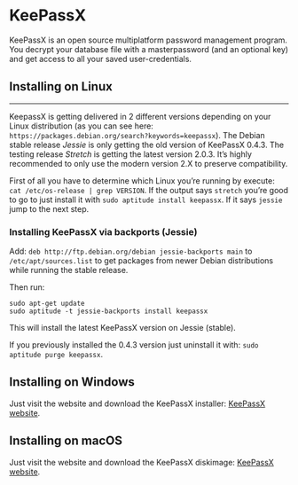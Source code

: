 # KeePassX

KeePassX is an open source multiplatform password management program. You decrypt your database file with a masterpassword (and an optional key) and get access to all your saved user-credentials.

## Installing on Linux
-------------------

KeepassX is getting delivered in 2 different versions depending on your Linux distribution (as you can see here: `https://packages.debian.org/search?keywords=keepassx`). The Debian stable release *Jessie* is only getting the old version of KeePassX 0.4.3. The testing release *Stretch* is getting the latest version 2.0.3. It’s highly recommended to only use the modern version 2.X to preserve compatibility.

First of all you have to determine which Linux you’re running by execute: `cat /etc/os-release | grep VERSION`. If the output says `stretch` you’re good to go to just install it with `sudo aptitude install keepassx`. If it says `jessie` jump to the next step.

### Installing KeePassX via backports (**Jessie**)

Add: `deb http://ftp.debian.org/debian jessie-backports main` to `/etc/apt/sources.list` to get packages from newer Debian distributions while running the stable release.

Then run:
```
sudo apt-get update
sudo aptitude -t jessie-backports install keepassx
```

This will install the latest KeePassX version on Jessie (stable).

If you previously installed the 0.4.3 version just uninstall it with: `sudo aptitude purge keepassx`.

## Installing on Windows

Just visit the website and download the KeePassX installer: [KeePassX website].

## Installing on macOS

Just visit the website and download the KeePassX diskimage: [KeePassX website].

  [KeePassX website]: https://www.keepassx.org/downloads